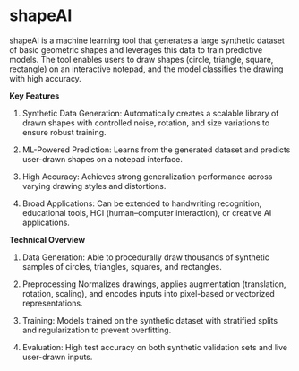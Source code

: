 # shapeAI

shapeAI is a machine learning tool that generates a large synthetic dataset of basic geometric shapes and leverages this data to train predictive models. The tool enables users to draw shapes (circle, triangle, square, rectangle) on an interactive notepad, and the model classifies the drawing with high accuracy.


**Key Features**

1. Synthetic Data Generation: Automatically creates a scalable library of drawn shapes with controlled noise, rotation, and size variations to ensure robust training.

2. ML-Powered Prediction: Learns from the generated dataset and predicts user-drawn shapes on a notepad interface.

3. High Accuracy: Achieves strong generalization performance across varying drawing styles and distortions.

4. Broad Applications: Can be extended to handwriting recognition, educational tools, HCI (human–computer interaction), or creative AI applications.

**Technical Overview**

1. Data Generation: Able to procedurally draw thousands of synthetic samples of circles, triangles, squares, and rectangles.

2. Preprocessing Normalizes drawings, applies augmentation (translation, rotation, scaling), and encodes inputs into pixel-based or vectorized representations.

3. Training: Models trained on the synthetic dataset with stratified splits and regularization to prevent overfitting.

4. Evaluation: High test accuracy on both synthetic validation sets and live user-drawn inputs.
